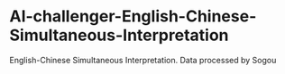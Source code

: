 # AI-challenger-English-Chinese-Simultaneous-Interpretation
English-Chinese Simultaneous Interpretation. Data processed by Sogou
